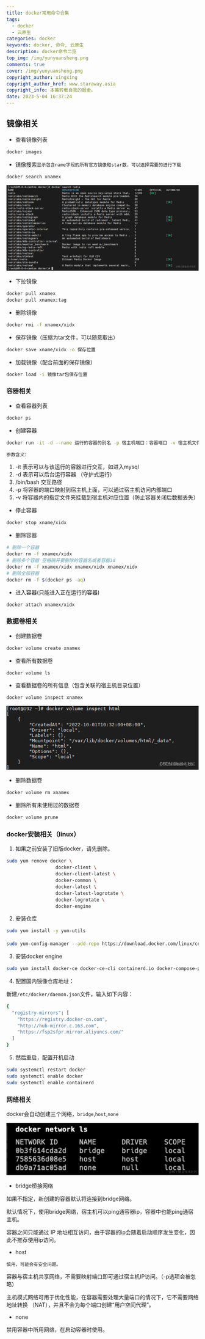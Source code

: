 ```yaml
---
title: docker常用命令合集
tags: 
  - docker
  - 云原生
categories: docker
keywords: docker, 命令, 云原生
description: docker命令二览
top_img: /img/yunyuansheng.png
comments: true
cover: /img/yunyuansheng.png
copyright_author: xingxing
copyright_author_href: www.staraway.asia
copyright_info: 本篇转载自我的掘金。
date: 2023-5-04 16:37:24
---
```


## 镜像相关
- 查看镜像列表
```bash
docker images
```
- 镜像搜索`显示包含name字段的所有官方镜像和star数，可以选择需要的进行下载`

```bash
docker search xnamex
```

![1](../images/docker常用命令合集-1701679683733.png)
- 下拉镜像
```bash
docker pull xnamex
docker pull xnamex:tag
```
- 删除镜像
``` bash
docker rmi -f xnamex/xidx
```
- 保存镜像（压缩为tar文件，可以随意取出）
``` bash
docker save xname/xidx -o 保存位置
```
- 加载镜像（配合前面的保存镜像）
``` bash
docker load -i 镜像tar包保存位置
```
### 容器相关

- 查看容器列表
``` bash
docker ps
```
- 创建容器

``` bash
docker run -it -d --name 运行的容器的别名 -p 宿主机端口：容器端口 -v 宿主机文件存储位置：容器内文件位置 镜像名：tag /bin/bash
```
`参数含义`:
1. -it 表示可以与该运行的容器进行交互，如进入mysql
2. -d 表示可以后台运行容器 （守护式运行）
3. /bin/bash 交互路径
4. -p 将容器的端口映射到宿主机上面，可以通过宿主机访问内部端口
5. -v 将容器内的指定文件夹挂载到宿主机对应位置（防止容器关闭后数据丢失）

- 停止容器

``` bash
docker stop xname/xidx
```
- 删除容器
``` bash
# 删除一个容器
docker rm -f xnamex/xidx
# 删除多个容器 空格隔开要删除的容器名或者容器id
docker rm -f xnamex/xidx xnamex/xidx xnamex/xidx
# 删除全部容器
docker rm -f $(docker ps -aq)
```
- 进入容器(只能进入正在运行的容器)

``` bash
docker attach xnamex/xidx
```
### 数据卷相关
- 创建数据卷
```bash
docker volume create xnamex
```
- 查看所有数据卷

``` bash
docker volume ls
```
- 查看数据卷的所有信息（包含关联的宿主机目录位置）
``` bash
docker volume inspect xnamex
```

![2](../images/docker常用命令合集-1701679704149.png)

- 删除数据卷

``` bash
docker volume rm xnamex
``` 
- 删除所有未使用过的数据卷

```bash
docker volume prune
```

### docker安装相关（linux）
1. 如果之前安装了旧版docker，请先删除。
```bash
sudo yum remove docker \
                  docker-client \
                  docker-client-latest \
                  docker-common \
                  docker-latest \
                  docker-latest-logrotate \
                  docker-logrotate \
                  docker-engine
```

2. 安装仓库
```bash
sudo yum install -y yum-utils

sudo yum-config-manager --add-repo https://download.docker.com/linux/centos/docker-ce.repo
```

3. 安装docker engine

```bash
sudo yum install docker-ce docker-ce-cli containerd.io docker-compose-plugin
```

4. 配置国内镜像仓库地址：

新建`/etc/docker/daemon.json`文件，输入如下内容：
```bash
{
  "registry-mirrors": [
    "https://registry.docker-cn.com",
    "http://hub-mirror.c.163.com",
    "https://fsp2sfpr.mirror.aliyuncs.com/"
  ]
}
```

5. 然后重启，配置开机启动

```bash
sudo systemctl restart docker
sudo systemctl enable docker
sudo systemctl enable containerd
```

### 网络相关
docker会自动创建三个网络，`bridge`,`host`,`none`


![3](../images/docker常用命令合集-1701679717546.png)


-   bridge桥接网络

如果不指定，新创建的容器默认将连接到bridge网络。

默认情况下，使用bridge网络，宿主机可以ping通容器ip，容器中也能ping通宿主机。

容器之间只能通过 IP 地址相互访问，由于容器的ip会随着启动顺序发生变化，因此不推荐使用ip访问。

-   host

`慎用，可能会有安全问题。`

容器与宿主机共享网络，不需要映射端口即可通过宿主机IP访问。（-p选项会被忽略）

主机模式网络可用于优化性能，在容器需要处理大量端口的情况下，它不需要网络地址转换 （NAT），并且不会为每个端口创建“用户空间代理”。

-   none

禁用容器中所用网络，在启动容器时使用。
